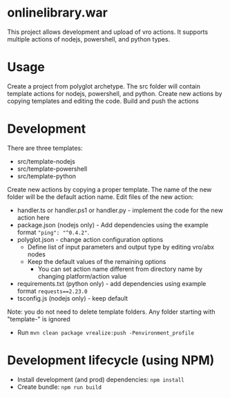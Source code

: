 # onlinelibrary.war
This project allows development and upload of vro actions.
It supports multiple actions of nodejs, powershell, and python types.

# Usage
Create a project from polyglot archetype.
The src folder will contain template actions for nodejs, powershell, and python.
Create new actions by copying templates and editing the code.
Build and push the actions

# Development
There are three templates:
* src/template-nodejs
* src/template-powershell
* src/template-python

Create new actions by copying a proper template. The name of the new folder will be the default action name.
Edit files of the new action:
* handler.ts or handler.ps1 or handler.py - implement the code for the new action here
* package.json (nodejs only) - Add dependencies using the example format `"ping": "^0.4.2"`. 
* polyglot.json - change action configuration options
  - Define list of input parameters and output type by editing vro/abx nodes
  - Keep the default values of the remaining options
    - You can set action name different from directory name by changing platform/action value
* requirements.txt (python only) - add dependencies using example format `requests==2.23.0`
* tsconfig.js (nodejs only) - keep default

Note: you do not need to delete template folders. Any folder starting with "template-" is ignored

* Run `mvn clean package vrealize:push -Penvironment_profile`

# Development lifecycle (using NPM)
* Install development (and prod) dependencies: `npm install`
* Create bundle: `npm run build`
